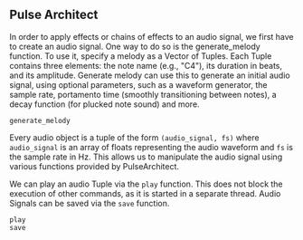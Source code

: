 ## Pulse Architect

In order to apply effects or chains of effects to an audio signal, we first have to create an audio signal.
One way to do so is the generate_melody function. 
To use it, specify a melody as a Vector of Tuples. Each Tuple contains three elements: the note name (e.g., "C4"), its duration in beats, and its amplitude. Generate melody can use this to generate an initial audio signal, using optional parameters, such as a waveform generator, the sample rate, portamento time (smoothly transitioning between notes), a decay function (for plucked note sound) and more.
```@docs
generate_melody
```
Every audio object is a tuple of the form `(audio_signal, fs)` where `audio_signal` is an array of floats representing the audio waveform and `fs` is the sample rate in Hz. This allows us to manipulate the audio signal using various functions provided by PulseArchitect.

We can play an audio Tuple via the `play` function. This does not block the execution of other commands, as it is started in a separate thread. 
Audio Signals can be saved via the `save` function.
```@docs
play
save
```








 
